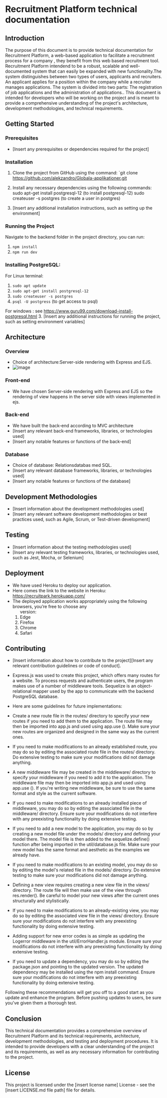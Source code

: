 # Recruitment Platform technical documentation 

## Introduction
The purpose of this document is to provide technical documentation for Recruitment Platform, a web-based application to facilitate a recruitment process for a company , they benefit from this web based recruitment tool.
Recruitment Platform intendend to be a robust, scalable and well-documented
system that can easily be expanded with new functionality.The system distinguishes between two types of users, applicants and recruiters. An applicant applies for a position within the company while a recruiter manages applications. The system is divided into two parts: The registration of job applications and the administration of applications.. This document is intended for developers who will be working on the project and is meant to provide a comprehensive understanding of the project's architecture, development methodologies, and technical requirements.

## Getting Started
### Prerequisites
- [Insert any prerequisites or dependencies required for the project]

### Installation
1. Clone the project from GitHub using the command: `git clone https://github.com/alekzandro/Globala-applikationer.git
2. Install any necessary dependencies using the following commands: 
   sudo apt-get install postgresql-12   (to install postgresql-12)
   sudo createuser -s postgres          (to create a user in postgres)

3. [Insert any additional installation instructions, such as setting up the environment]

### Running the Project
Navigate to the backend folder in the project directory, you can run:

1. `npm install`
2. `npm run dev`

### Installing PostgreSQL:
For Linux terminal:
1. `sudo apt update`
2. `sudo apt-get install postgresql-12`
3. `sudo createuser -s postgres`
4. `psql -U postgress` (to get access to psql)

For windows : see https://www.guru99.com/download-install-postgresql.html
3. [Insert any additional instructions for running the project, such as setting environment variables]

## Architecture
### Overview
- Choice of architecture:Server-side rendering with Express and EJS.
- ![image](https://user-images.githubusercontent.com/42935270/223382101-55065acb-139f-4911-8a40-18660b86ef2b.png)

### Front-end
- We have chosen Server-side rendering with Express and EJS so the rendering of view happens in the server side with views implemented in ejs.
### Back-end
- We have built the back-end according to MVC architecture
- [Insert any relevant back-end frameworks, libraries, or technologies used]
- [Insert any notable features or functions of the back-end]

### Database
- Choice of database: Relationsdatabas med SQL.
- [Insert any relevant database frameworks, libraries, or technologies used]
- [Insert any notable features or functions of the database]

## Development Methodologies
- [Insert information about the development methodologies used]
- [Insert any relevant software development methodologies or best practices used, such as Agile, Scrum, or Test-driven development]

## Testing
- [Insert information about the testing methodologies used]
- [Insert any relevant testing frameworks, libraries, or technologies used, such as Jest, Mocha, or Selenium]

## Deployment
- We have used Heroku to deploy our application.
- Here comes the link to the website in Heroku:  https://recruitpark.herokuapp.com/
- The deployed application works appropriately using the following browsers, you’re free to choose any <ol> version:
- Edge
- Firefox
- Chrome
- Safari


## Contributing
- [Insert information about how to contribute to the project][Insert any relevant contribution guidelines or code of conduct].
- Express.js was used to create this project, which offers many routes for a website.
To process requests and authenticate users, the program makes use of a number of middleware tools.
Sequelize is an object-relational mapper used by the app to communicate with the backend PostgreSQL database.   

- Here are some guidelines for future implementations:
- Create a new route file in the routes/ directory to specify your new routes if you need to add them to the application.
The route file may then be imported into app.js and used using app.use ().
Make sure your new routes are organized and designed in the same way as the current ones.


- If you need to make modifications to an already established route, you may do so by editing the associated route file in the routes/ directory.
Do extensive testing to make sure your modifications did not damage anything.

 
- A new middleware file may be created in the middleware/ directory to specify your middleware if you need to add it to the application.
The middleware file may then be imported into app.js and used using app.use ().
If you're writing new middleware, be sure to use the same format and style as the current software.


- If you need to make modifications to an already installed piece of middleware, you may do so by editing the associated file in the middleware/ directory.
Ensure sure your modifications do not interfere with any preexisting functionality by doing extensive testing.


- If you need to add a new model to the application, you may do so by creating a new model file under the models/ directory and defining your model there.
The model file is then added to the sequelize.define() function after being imported in the util/database.js file.
Make sure your new model has the same format and aesthetic as the examples we already have.


- If you need to make modifications to an existing model, you may do so by editing the model's related file in the models/ directory.
Do extensive testing to make sure your modifications did not damage anything.


- Defining a new view requires creating a new view file in the views/ directory.
The route file will then make use of the view through res.render().
Be careful to model your new views after the current ones structurally and stylistically.


- If you need to make modifications to an already-existing view, you may do so by editing the associated view file in the views/ directory.
Ensure sure your modifications do not interfere with any preexisting functionality by doing extensive testing.


- Adding support for new error codes is as simple as updating the Logerror middleware in the util/ErrorHandler.js module.
Ensure sure your modifications do not interfere with any preexisting functionality by doing extensive testing.


- If you need to update a dependency, you may do so by editing the package.json and pointing to the updated version.
The updated dependency may be installed using the npm install command.
Ensure sure your modifications do not interfere with any preexisting functionality by doing extensive testing.


Following these recommendations will get you off to a good start as you update and enhance the program.
Before pushing updates to users, be sure you've given them a thorough test. 

## Conclusion
This technical documentation provides a comprehensive overview of Recruitment Platform  and its technical requirements, architecture, development methodologies, and testing and deployment procedures. It is intended to provide developers with a clear understanding of the project and its requirements, as well as any necessary information for contributing to the project.

## License
This project is licensed under the [insert license name] License - see the [insert LICENSE.md file path] file for details.
